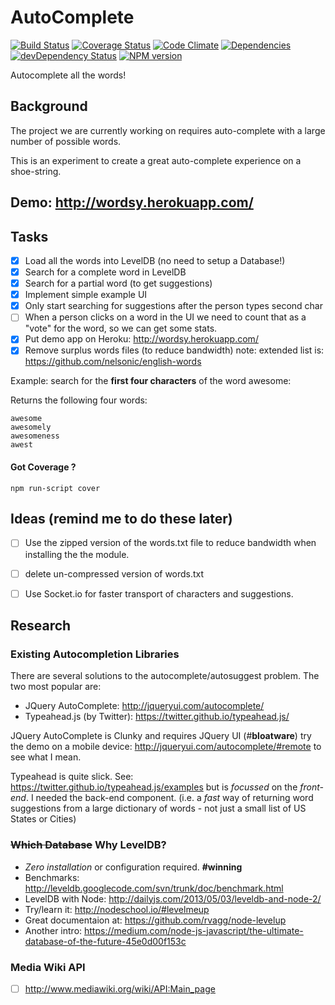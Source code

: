 AutoComplete
============
[![Build Status](https://travis-ci.org/nelsonic/ac.png?branch=master)](https://travis-ci.org/nelsonic/ac)
[![Coverage Status](https://coveralls.io/repos/nelsonic/ac/badge.png)](https://coveralls.io/r/nelsonic/ac)
[![Code Climate](https://codeclimate.com/github/nelsonic/ac.png)](https://codeclimate.com/github/nelsonic/ac)
[![Dependencies](https://david-dm.org/nelsonic/ac.png?theme=shields.io)](https://david-dm.org/nelsonic/ac)
[![devDependency Status](https://david-dm.org/nelsonic/ac/dev-status.svg)](https://david-dm.org/nelsonic/ac#info=devDependencies)
[![NPM version](https://badge.fury.io/js/ac.png)](https://npmjs.org/package/ac)

Autocomplete all the words!

## Background

The project we are currently working on requires auto-complete
with a large number of possible words.

This is an experiment to create a great auto-complete experience
on a shoe-string.

## Demo: http://wordsy.herokuapp.com/



## Tasks

- [x] Load all the words into LevelDB (no need to setup a Database!)
- [x] Search for a complete word in LevelDB
- [x] Search for a partial word (to get suggestions)
- [x] Implement simple example UI
- [x] Only start searching for suggestions after the person types second char
- [ ] When a person clicks on a word in the UI we need to count
that as a "vote" for the word, so we can get some stats.
- [x] Put demo app on Heroku: http://wordsy.herokuapp.com/
- [x] Remove surplus words files (to reduce bandwidth)
note: extended list is: https://github.com/nelsonic/english-words

Example: search for the **first four characters** of the word awesome:

Returns the following four words:
```
awesome
awesomely
awesomeness
awest
```


#### Got Coverage ?
```
npm run-script cover
```

## Ideas (remind me to do these later)

- [ ] Use the zipped version of the words.txt file to reduce
bandwidth when installing the the module.

- [ ] delete un-compressed version of words.txt
- [ ] Use Socket.io for faster transport of characters and suggestions.


## Research

### Existing Autocompletion Libraries

There are several solutions to the autocomplete/autosuggest problem.
The two most popular are:

- JQuery AutoComplete: http://jqueryui.com/autocomplete/
- Typeahead.js (by Twitter): https://twitter.github.io/typeahead.js/

JQuery AutoComplete is Clunky and requires JQuery UI (#**bloatware**)
try the demo on a mobile device:
  http://jqueryui.com/autocomplete/#remote to see what I mean.

Typeahead is quite slick.
See: https://twitter.github.io/typeahead.js/examples
but is *focussed* on the *front-end*. I needed the back-end component.
(i.e. a *fast* way of returning word suggestions from a large
  dictionary of words - not just a small list of US States or Cities)

### ~~Which Database~~ Why LevelDB?

- *Zero installation* or configuration required. **#winning**
- Benchmarks: http://leveldb.googlecode.com/svn/trunk/doc/benchmark.html
- LevelDB with Node: http://dailyjs.com/2013/05/03/leveldb-and-node-2/
- Try/learn it: http://nodeschool.io/#levelmeup
- Great documentaion at: https://github.com/rvagg/node-levelup
- Another intro: https://medium.com/node-js-javascript/the-ultimate-database-of-the-future-45e0d00f153c


### Media Wiki API

- [ ] http://www.mediawiki.org/wiki/API:Main_page
